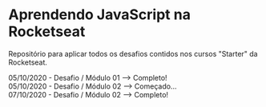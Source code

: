 # Aprendendo JavaScript na Rocketseat

Repositório para aplicar todos os desafios contidos nos cursos "Starter" da Rocketseat.

05/10/2020 - Desafio / Módulo 01 --> Completo!   
05/10/2020 - Desafio / Módulo 02 --> Começado...   
07/10/2020 - Desafio / Módulo 02 --> Completo!   

